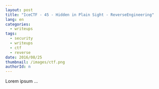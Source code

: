 ```yaml
---
layout: post
title: "IceCTF - 45 - Hidden in Plain Sight - ReverseEngineering"
lang: en
categories:
  - writeups
tags:
  - security
  - writeups
  - ctf
  - reverse
date: 2016/08/25
thumbnail: /images/ctf.png
authorId: n
---
```

Lorem ipsum ...
